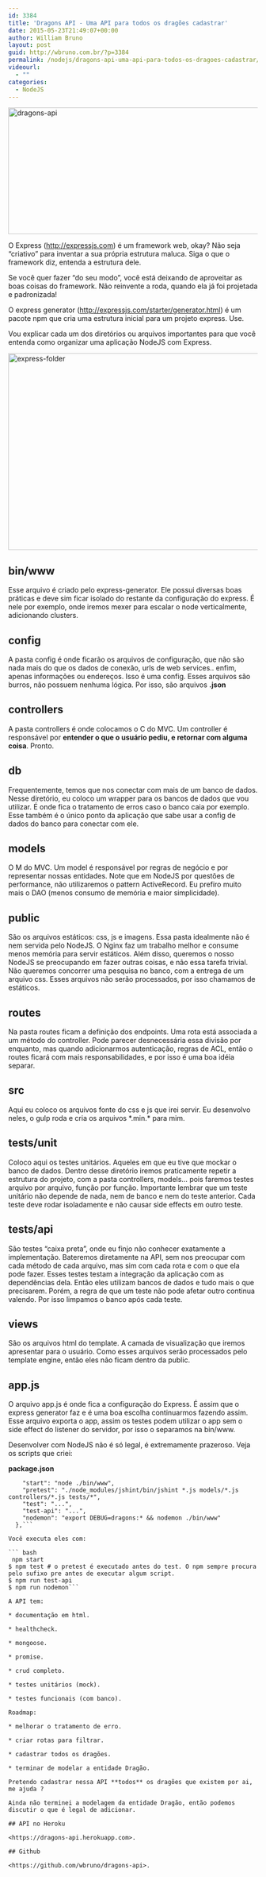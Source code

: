 ```yaml
---
id: 3384
title: 'Dragons API - Uma API para todos os dragões cadastrar'
date: 2015-05-23T21:49:07+00:00
author: William Bruno
layout: post
guid: http://wbruno.com.br/?p=3384
permalink: /nodejs/dragons-api-uma-api-para-todos-os-dragoes-cadastrar/
videourl:
  - ""
categories:
  - NodeJS
---
```

[<img src="/wp-content/uploads/2015/05/dragons-api-1024x332.png" alt="dragons-api" width="788" height="255" class="aligncenter size-large wp-image-3385" srcset="/wp-content/uploads/2015/05/dragons-api-1024x332.png 1024w, /wp-content/uploads/2015/05/dragons-api-300x97.png 300w, /wp-content/uploads/2015/05/dragons-api-788x255.png 788w, /wp-content/uploads/2015/05/dragons-api.png 1458w" sizes="(max-width: 788px) 100vw, 788px" />](https://dragons-api.herokuapp.com)

O Express (<http://expressjs.com>) é um framework web, okay? Não seja &#8220;criativo&#8221; para inventar a sua própria estrutura maluca. Siga o que o framework diz, entenda a estrutura dele.

Se você quer fazer &#8220;do seu modo&#8221;, você está deixando de aproveitar as boas coisas do framework. Não reinvente a roda, quando ela já foi projetada e padronizada!

<!--more-->

O express generator (<http://expressjs.com/starter/generator.html>) é um pacote npm que cria uma estrutura inicial para um projeto express. Use.

Vou explicar cada um dos diretórios ou arquivos importantes para que você entenda como organizar uma aplicação NodeJS com Express.

<img src="/wp-content/uploads/2015/05/express-folder-1024x514.png" alt="express-folder" width="788" height="396" class="aligncenter size-large wp-image-3391" srcset="/wp-content/uploads/2015/05/express-folder-1024x514.png 1024w, /wp-content/uploads/2015/05/express-folder-300x151.png 300w, /wp-content/uploads/2015/05/express-folder-788x395.png 788w, /wp-content/uploads/2015/05/express-folder.png 1594w" sizes="(max-width: 788px) 100vw, 788px" />

## bin/www

Esse arquivo é criado pelo express-generator. Ele possui diversas boas práticas e deve sim ficar isolado do restante da configuração do express. É nele por exemplo, onde iremos mexer para escalar o node verticalmente, adicionando clusters.

## config

A pasta config é onde ficarão os arquivos de configuração, que não são nada mais do que os dados de conexão, urls de web services.. enfim, apenas informações ou endereços. Isso é uma config. Esses arquivos são burros, não possuem nenhuma lógica. Por isso, são arquivos **.json**

## controllers

A pasta controllers é onde colocamos o C do MVC. Um controller é responsável por **entender o que o usuário pediu, e retornar com alguma coisa**. Pronto.

## db

Frequentemente, temos que nos conectar com mais de um banco de dados. Nesse diretório, eu coloco um wrapper para os bancos de dados que vou utilizar. É onde fica o tratamento de erros caso o banco caia por exemplo. Esse também é o único ponto da aplicação que sabe usar a config de dados do banco para conectar com ele.

## models

O M do MVC. Um model é responsável por regras de negócio e por representar nossas entidades. Note que em NodeJS por questões de performance, não utilizaremos o pattern ActiveRecord. Eu prefiro muito mais o DAO (menos consumo de memória e maior simplicidade).

## public

São os arquivos estáticos: css, js e imagens. Essa pasta idealmente não é nem servida pelo NodeJS. O Nginx faz um trabalho melhor e consume menos memória para servir estáticos. Além disso, queremos o nosso NodeJS se preocupando em fazer outras coisas, e não essa tarefa trivial. Não queremos concorrer uma pesquisa no banco, com a entrega de um arquivo css. Esses arquivos não serão processados, por isso chamamos de estáticos.

## routes

Na pasta routes ficam a definição dos endpoints. Uma rota está associada a um método do controller. Pode parecer desnecessária essa divisão por enquanto, mas quando adicionarmos autenticação, regras de ACL, então o routes ficará com mais responsabilidades, e por isso é uma boa idéia separar.

## src

Aqui eu coloco os arquivos fonte do css e js que irei servir. Eu desenvolvo neles, o gulp roda e cria os arquivos \*.min.\* para mim.

## tests/unit

Coloco aqui os testes unitários. Aqueles em que eu tive que mockar o banco de dados. Dentro desse diretório iremos praticamente repetir a estrutura do projeto, com a pasta controllers, models&#8230; pois faremos testes arquivo por arquivo, função por função. Importante lembrar que um teste unitário não depende de nada, nem de banco e nem do teste anterior. Cada teste deve rodar isoladamente e não causar side effects em outro teste.

## tests/api

São testes &#8220;caixa preta&#8221;, onde eu finjo não conhecer exatamente a implementação. Bateremos diretamente na API, sem nos preocupar com cada método de cada arquivo, mas sim com cada rota e com o que ela pode fazer. Esses testes testam a integração da aplicação com as dependências dela. Então eles utilizam bancos de dados e tudo mais o que precisarem. Porém, a regra de que um teste não pode afetar outro continua valendo. Por isso limpamos o banco após cada teste.

## views

São os arquivos html do template. A camada de visualização que iremos apresentar para o usuário. Como esses arquivos serão processados pelo template engine, então eles não ficam dentro da public.

## app.js

O arquivo app.js é onde fica a configuração do Express. É assim que o express generator faz e é uma boa escolha continuarmos fazendo assim. Esse arquivo exporta o app, assim os testes podem utilizar o app sem o side effect do listener do servidor, por isso o separamos na bin/www.

Desenvolver com NodeJS não é só legal, é extremamente prazeroso. Veja os scripts que criei:

**package.json**

```"scripts": {
    "start": "node ./bin/www",
    "pretest": "./node_modules/jshint/bin/jshint *.js models/*.js controllers/*.js tests/*",
    "test": "...",
    "test-api": "...",
    "nodemon": "export DEBUG=dragons:* && nodemon ./bin/www"
  },```

Você executa eles com:

``` bash
 npm start
$ npm test # o pretest é executado antes do test. O npm sempre procura pelo sufixo pre antes de executar algum script.
$ npm run test-api
$ npm run nodemon```

A API tem:

* documentação em html.

* healthcheck.

* mongoose.

* promise.

* crud completo.

* testes unitários (mock).

* testes funcionais (com banco).

Roadmap:

* melhorar o tratamento de erro.

* criar rotas para filtrar.

* cadastrar todos os dragões.

* terminar de modelar a entidade Dragão.

Pretendo cadastrar nessa API **todos** os dragões que existem por ai, me ajuda ?

Ainda não terminei a modelagem da entidade Dragão, então podemos discutir o que é legal de adicionar.

## API no Heroku

<https://dragons-api.herokuapp.com>.

## Github

<https://github.com/wbruno/dragons-api>.
